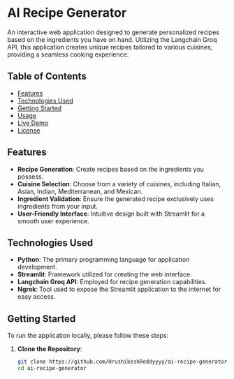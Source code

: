 # AI Recipe Generator

An interactive web application designed to generate personalized recipes based on the ingredients you have on hand. Utilizing the Langchain Groq API, this application creates unique recipes tailored to various cuisines, providing a seamless cooking experience.

## Table of Contents

- [Features](#features)
- [Technologies Used](#technologies-used)
- [Getting Started](#getting-started)
- [Usage](#usage)
- [Live Demo](https://d3e5-35-196-52-251.ngrok-free.app/)
- [License](#license)

## Features

- **Recipe Generation**: Create recipes based on the ingredients you possess.
- **Cuisine Selection**: Choose from a variety of cuisines, including Italian, Asian, Indian, Mediterranean, and Mexican.
- **Ingredient Validation**: Ensure the generated recipe exclusively uses ingredients from your input.
- **User-Friendly Interface**: Intuitive design built with Streamlit for a smooth user experience.

## Technologies Used

- **Python**: The primary programming language for application development.
- **Streamlit**: Framework utilized for creating the web interface.
- **Langchain Groq API**: Employed for recipe generation capabilities.
- **Ngrok**: Tool used to expose the Streamlit application to the internet for easy access.

## Getting Started

To run the application locally, please follow these steps:

1. **Clone the Repository**:
   ```bash
   git clone https://github.com/HrushikeshReddyyyy/ai-recipe-generator.git
   cd ai-recipe-generator
